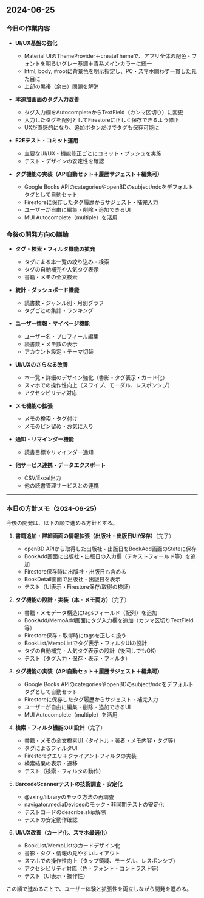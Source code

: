 ## 2024-06-25

### 今日の作業内容

- **UI/UX基盤の強化**
  - Material UIのThemeProvider＋createThemeで、アプリ全体の配色・フォントを明るいグレー基調＋青系メインカラーに統一
  - html, body, #rootに背景色を明示指定し、PC・スマホ問わず一貫した見た目に
  - 上部の黒帯（余白）問題を解消

- **本追加画面のタグ入力改善**
  - タグ入力欄をAutocompleteからTextField（カンマ区切り）に変更
  - 入力したタグを配列としてFirestoreに正しく保存できるよう修正
  - UXが直感的になり、追加ボタンだけでタグも保存可能に

- **E2Eテスト・コミット運用**
  - 主要なUI/UX・機能修正ごとにコミット・プッシュを実施
  - テスト・デザインの安定性を確認

- **タグ機能の実装（API自動セット＋履歴サジェスト＋編集可）**
  - Google Books APIのcategoriesやopenBDのsubject/ndcをデフォルトタグとして自動セット
  - Firestoreに保存したタグ履歴からサジェスト・補完入力
  - ユーザーが自由に編集・削除・追加できるUI
  - MUI Autocomplete（multiple）を活用

### 今後の開発方向の議論

- **タグ・検索・フィルタ機能の拡充**
  - タグによる本一覧の絞り込み・検索
  - タグの自動補完や人気タグ表示
  - 書籍・メモの全文検索

- **統計・ダッシュボード機能**
  - 読書数・ジャンル別・月別グラフ
  - タグごとの集計・ランキング

- **ユーザー情報・マイページ機能**
  - ユーザー名・プロフィール編集
  - 読書数・メモ数の表示
  - アカウント設定・テーマ切替

- **UI/UXのさらなる改善**
  - 本一覧・詳細のデザイン強化（書影・タグ表示・カード化）
  - スマホでの操作性向上（スワイプ、モーダル、レスポンシブ）
  - アクセシビリティ対応

- **メモ機能の拡張**
  - メモの検索・タグ付け
  - メモのピン留め・お気に入り

- **通知・リマインダー機能**
  - 読書目標やリマインダー通知

- **他サービス連携・データエクスポート**
  - CSV/Excel出力
  - 他の読書管理サービスとの連携

---

### 本日の方針メモ（2024-06-25）

今後の開発は、以下の順で進める方針とする。

1. **書籍追加・詳細画面の情報拡張（出版社・出版日UI/保存）**（完了）
    - openBD APIから取得した出版社・出版日をBookAdd画面のStateに保存
    - BookAdd画面に出版社・出版日の入力欄（テキストフィールド等）を追加
    - Firestore保存時に出版社・出版日も含める
    - BookDetail画面で出版社・出版日を表示
    - テスト（UI表示・Firestore保存/取得の検証）

2. **タグ機能の設計・実装（本・メモ両方）**（完了）
    - 書籍・メモデータ構造にtagsフィールド（配列）を追加
    - BookAdd/MemoAdd画面にタグ入力欄を追加（カンマ区切りTextField等）
    - Firestore保存・取得時にtagsを正しく扱う
    - BookList/MemoListでタグ表示・フィルタUIの設計
    - タグの自動補完・人気タグ表示の設計（後回しでもOK）
    - テスト（タグ入力・保存・表示・フィルタ）

3. **タグ機能の実装（API自動セット＋履歴サジェスト＋編集可）**
    - Google Books APIのcategoriesやopenBDのsubject/ndcをデフォルトタグとして自動セット
    - Firestoreに保存したタグ履歴からサジェスト・補完入力
    - ユーザーが自由に編集・削除・追加できるUI
    - MUI Autocomplete（multiple）を活用

4. **検索・フィルタ機能のUI設計**（完了）
    - 書籍・メモの全文検索UI（タイトル・著者・メモ内容・タグ等）
    - タグによるフィルタUI
    - Firestoreクエリ＋クライアントフィルタの実装
    - 検索結果の表示・遷移
    - テスト（検索・フィルタの動作）

5. **BarcodeScannerテストの技術調査・安定化**
    - @zxing/libraryのモック方法の再調査
    - navigator.mediaDevicesのモック・非同期テストの安定化
    - テストコードのdescribe.skip解除
    - テストの安定動作確認

6. **UI/UX改善（カード化、スマホ最適化）**
    - BookList/MemoListのカードデザイン化
    - 書影・タグ・情報の見やすいレイアウト
    - スマホでの操作性向上（タップ領域、モーダル、レスポンシブ）
    - アクセシビリティ対応（色・フォント・コントラスト等）
    - テスト（UI表示・操作性）

この順で進めることで、ユーザー体験と拡張性を両立しながら開発を進める。 